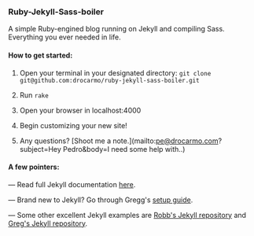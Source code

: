 ### Ruby-Jekyll-Sass-boiler

A simple Ruby-engined blog running on Jekyll and compiling Sass. Everything you ever needed in life.

#### How to get started:

1. Open your terminal in your designated directory: `git clone git@github.com:drocarmo/ruby-jekyll-sass-boiler.git`

2. Run `rake`

3. Open your browser in localhost:4000

4. Begin customizing your new site!

5. Any questions? [Shoot me a note.](mailto:pe@drocarmo.com?subject=Hey Pedro&amp;body=I need some help with..)

#### A few pointers:

— Read full Jekyll documentation [here](http://jekyllrb.com/docs/home/).

— Brand new to Jekyll? Go through Gregg's [setup guide](http://vgdub.com/blog/building-a-blog-with-jekyll/).

— Some other excellent Jekyll examples are [Robb's Jekyll repository](https://github.com/robbschiller/jekyll-boilerplate) and [Greg's Jekyll repository](https://github.com/vgdub/vgdub.github.io).